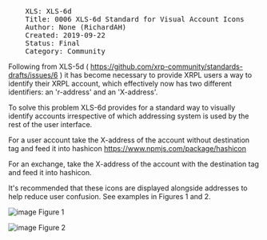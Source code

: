 <pre>
    XLS: XLS-6d
    Title: 0006 XLS-6d Standard for Visual Account Icons
    Author: None (RichardAH)
    Created: 2019-09-22
    Status: Final
    Category: Community
</pre>
Following from XLS-5d ( https://github.com/xrp-community/standards-drafts/issues/6 ) it has become necessary to provide XRPL users a way to identify their XRPL account, which effectively now has two different identifiers: an 'r-address' and an 'X-address'.

To solve this problem XLS-6d provides for a standard way to visually identify accounts irrespective of which addressing system is used by the rest of the user interface.

For a user account take the X-address of the account without destination tag and feed it into hashicon https://www.npmjs.com/package/hashicon

For an exchange, take the X-address of the account with the destination tag and feed it into hashicon.

It's recommended that these icons are displayed alongside addresses to help reduce user confusion. See examples in Figures 1 and 2.

![image](https://user-images.githubusercontent.com/19866478/65387069-ba273a80-dd86-11e9-8680-34488e15401d.png)
Figure 1

![image](https://user-images.githubusercontent.com/19866478/65387078-dc20bd00-dd86-11e9-90af-126edf511060.png)
Figure 2